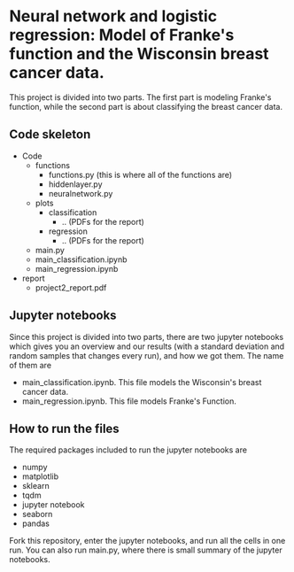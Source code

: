 # Neural network and logistic regression: Model of Franke's function and the Wisconsin breast cancer data.
This project is divided into two parts. The first part is modeling Franke's function, while the second part is about classifying the breast cancer data.

## Code skeleton
- Code
  - functions
    - functions.py (this is where all of the functions are)
    - hiddenlayer.py
    - neuralnetwork.py
  - plots
    - classification
      - .. (PDFs for the report)
    - regression
      - .. (PDFs for the report)
  - main.py
  - main_classification.ipynb
  - main_regression.ipynb
- report
  - project2_report.pdf


## Jupyter notebooks
Since this project is divided into two parts, there are two jupyter notebooks which gives you an overview and our results (with a standard deviation and random samples that changes every run), and how we got them. The name of them are
- main_classification.ipynb. This file models the Wisconsin's breast cancer data.
- main_regression.ipynb. This file models Franke's Function.


## How to run the files
The required packages included to run the jupyter notebooks are
- numpy
- matplotlib
- sklearn
- tqdm
- jupyter notebook
- seaborn
- pandas

Fork this repository, enter the jupyter notebooks, and run all the cells in one run. You can also run main.py, where there is small summary of the jupyter notebooks.
